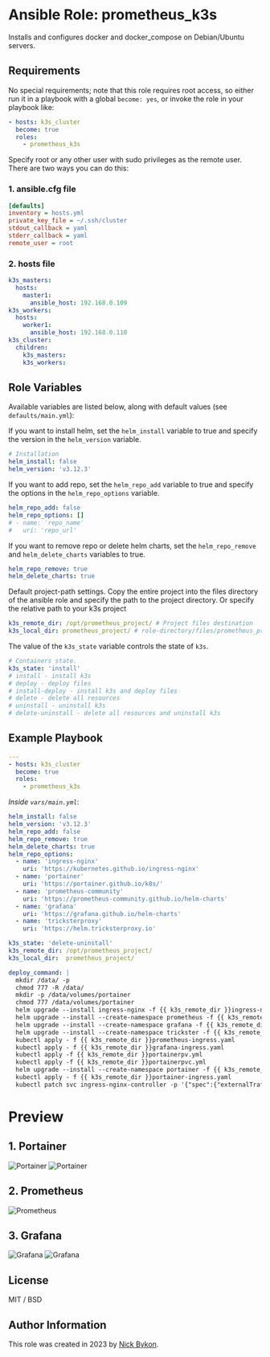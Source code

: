 # Ansible Role: prometheus_k3s

Installs and configures docker and docker_compose on Debian/Ubuntu servers.

## Requirements

No special requirements; note that this role requires root access, so either run it in a playbook with a global `become: yes`, or invoke the role in your playbook like:

```yaml
- hosts: k3s_cluster
  become: true
  roles:
    - prometheus_k3s
```

Specify root or any other user with sudo privileges as the remote user.
There are two ways you can do this:

### 1. ansible.cfg file

```ini
[defaults]
inventory = hosts.yml
private_key_file = ~/.ssh/cluster
stdout_callback = yaml
stderr_callback = yaml
remote_user = root
```

### 2. hosts file

```yaml
k3s_masters:
  hosts:
    master1:
      ansible_host: 192.168.0.109
k3s_workers:
  hosts:
    worker1:
      ansible_host: 192.168.0.110
k3s_cluster:
  children:
    k3s_masters:
    k3s_workers:
```

## Role Variables

Available variables are listed below, along with default values (see `defaults/main.yml`):

If you want to install helm, set the `helm_install` variable to true and specify the version in the `helm_version` variable.

```yaml
# Installation
helm_install: false
helm_version: 'v3.12.3'
```

If you want to add repo, set the `helm_repo_add` variable to true and specify the options in the `helm_repo_options` variable.

```yaml
helm_repo_add: false
helm_repo_options: []
# - name: 'repo_name'
#   uri: 'repo_url'
```

If you want to remove repo or delete helm charts, set the `helm_repo_remove` and `helm_delete_charts` variables to true.

```yaml
helm_repo_remove: true
helm_delete_charts: true
```

Default project-path settings. 
Copy the entire project into the files directory of the ansible role and specify the path to the project directory.
Or specify the relative path to your k3s project

```yaml
k3s_remote_dir: /opt/prometheus_project/ # Project files destination
k3s_local_dir: prometheus_project/ # role-directory/files/prometheus_project
```

The value of the `k3s_state` variable controls the state of `k3s`.

```yaml
# Containers state.
k3s_state: 'install'
# install - install k3s
# deploy - deploy files
# install-deploy - install k3s and deploy files
# delete - delete all resources
# uninstall - uninstall k3s
# delete-uninstall - delete all resources and uninstall k3s
```

## Example Playbook

```yaml
---
- hosts: k3s_cluster
  become: true
  roles:
    - prometheus_k3s
```

*Inside `vars/main.yml`*:

```yaml
helm_install: false
helm_version: 'v3.12.3'
helm_repo_add: false
helm_repo_remove: true
helm_delete_charts: true
helm_repo_options:
  - name: 'ingress-nginx'
    uri: 'https://kubernetes.github.io/ingress-nginx'
  - name: 'portainer'
    uri: 'https://portainer.github.io/k8s/'
  - name: 'prometheus-community'
    uri: 'https://prometheus-community.github.io/helm-charts'
  - name: 'grafana'
    uri: 'https://grafana.github.io/helm-charts'
  - name: 'tricksterproxy'
    uri: 'https://helm.tricksterproxy.io'

k3s_state: 'delete-uninstall'
k3s_remote_dir: /opt/prometheus_project/
k3s_local_dir:  prometheus_project/

deploy_command: |
  mkdir /data/ -p
  chmod 777 -R /data/
  mkdir -p /data/volumes/portainer
  chmod 777 /data/volumes/portainer
  helm upgrade --install ingress-nginx -f {{ k3s_remote_dir }}ingress-nginx-values.yaml {{ k3s_remote_dir }}ingress-nginx/ 
  helm upgrade --install --create-namespace prometheus -f {{ k3s_remote_dir }}prometheus-values.yaml {{ k3s_remote_dir }}prometheus/ -n monitoring
  helm upgrade --install --create-namespace grafana -f {{ k3s_remote_dir }}grafana-values.yaml {{ k3s_remote_dir }}grafana/ -n monitoring
  helm upgrade --install --create-namespace trickster -f {{ k3s_remote_dir }}trickster-values.yaml {{ k3s_remote_dir }}trickster/ -n monitoring
  kubectl apply - f {{ k3s_remote_dir }}prometheus-ingress.yaml
  kubectl apply - f {{ k3s_remote_dir }}grafana-ingress.yaml
  kubectl apply -f {{ k3s_remote_dir }}portainerpv.yml
  kubectl apply -f {{ k3s_remote_dir }}portainerpvc.yml
  helm upgrade --install --create-namespace portainer -f {{ k3s_remote_dir }}portainer-values.yaml {{ k3s_remote_dir }}portainer/ -n monitoring
  kubectl apply - f {{ k3s_remote_dir }}portainer-ingress.yaml
  kubectl patch svc ingress-nginx-controller -p '{"spec":{"externalTrafficPolicy":"Local"}}'

```

# Preview
## 1. Portainer
![Portainer](preview/Portainer.png)
![Portainer](preview/Portainer2.png)
## 2. Prometheus
![Prometheus](preview/Prometheus.png)
## 3. Grafana
![Grafana](preview/Grafana.png)
![Grafana](preview/Grafana2.png)

## License

MIT / BSD

## Author Information

This role was created in 2023 by [Nick Bykon](https://github.com/hikimory).

